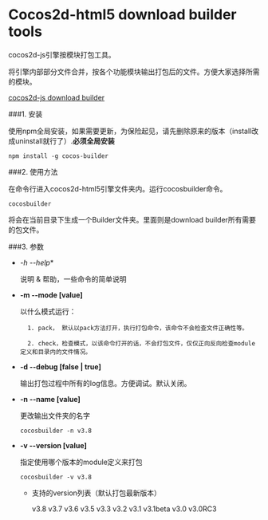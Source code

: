 Cocos2d-html5 download builder tools
==================

cocos2d-js引擎按模块打包工具。

将引擎内部部分文件合并，按各个功能模块输出打包后的文件。方便大家选择所需的模块。

[cocos2d-js download builder](http://cocos2d-x.org/filecenter/jsbuilder/)

###1. 安装

使用npm全局安装，如果需要更新，为保险起见，请先删除原来的版本（install改成uninstall就行了）.**必须全局安装**

```
npm install -g cocos-builder
```

###2. 使用方法

在命令行进入cocos2d-html5引擎文件夹内。运行cocosbuilder命令。

```
cocosbuilder
```

将会在当前目录下生成一个Builder文件夹。里面则是download builder所有需要的包文件。

###3. 参数

- *-h --help**

    说明 & 帮助，一些命令的简单说明

- **-m --mode [value]**

    以什么模式运行：
    
        1. pack， 默认以pack方法打开，执行打包命令，该命令不会检查文件正确性等。
        
        2. check，检查模式，以该命令打开的话，不会打包文件，仅仅正向反向检查module定义和目录内的文件情况。

- **-d --debug [false | true]**

    输出打包过程中所有的log信息。方便调试。默认关闭。
    
- **-n --name [value]**

    更改输出文件夹的名字
    
    ```
    cocosbuilder -n v3.8
    ```
    
- **-v --version [value]**

    指定使用哪个版本的module定义来打包
    
    ```
    cocosbuilder -v v3.8
    ```
    
    - 支持的version列表（默认打包最新版本）

        v3.8
        v3.7
        v3.6
        v3.5
        v3.3
        v3.2
        v3.1
        v3.1beta
        v3.0
        v3.0RC3
